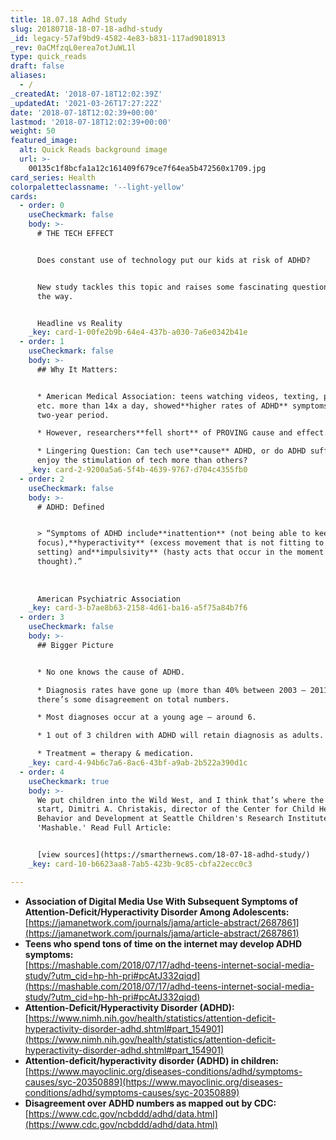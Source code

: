 ```yaml
---
title: 18.07.18 Adhd Study
slug: 20180718-18-07-18-adhd-study
_id: legacy-57af9bd9-4582-4e83-b831-117ad9018913
_rev: 0aCMfzqL0erea7otJuWL1l
type: quick_reads
draft: false
aliases:
  - /
_createdAt: '2018-07-18T12:02:39Z'
_updatedAt: '2021-03-26T17:27:22Z'
date: '2018-07-18T12:02:39+00:00'
lastmod: '2018-07-18T12:02:39+00:00'
weight: 50
featured_image:
  alt: Quick Reads background image
  url: >-
    00135c1f8bcfa1a12c161409f679ce7f64ea5b472560x1709.jpg
card_series: Health
colorpaletteclassname: '--light-yellow'
cards:
  - order: 0
    useCheckmark: false
    body: >-
      # THE TECH EFFECT


      Does constant use of technology put our kids at risk of ADHD?


      New study tackles this topic and raises some fascinating questions along
      the way.


      Headline vs Reality
    _key: card-1-00fe2b9b-64e4-437b-a030-7a6e0342b41e
  - order: 1
    useCheckmark: false
    body: >-
      ## Why It Matters:


      * American Medical Association: teens watching videos, texting, posting,
      etc. more than 14x a day, showed**higher rates of ADHD** symptoms over
      two-year period.

      * However, researchers**fell short** of PROVING cause and effect.

      * Lingering Question: Can tech use**cause** ADHD, or do ADHD sufferers
      enjoy the stimulation of tech more than others?
    _key: card-2-9200a5a6-5f4b-4639-9767-d704c4355fb0
  - order: 2
    useCheckmark: false
    body: >-
      # ADHD: Defined


      > “Symptoms of ADHD include**inattention** (not being able to keep
      focus),**hyperactivity** (excess movement that is not fitting to the
      setting) and**impulsivity** (hasty acts that occur in the moment without
      thought).”  
        
        
        
      American Psychiatric Association
    _key: card-3-b7ae8b63-2158-4d61-ba16-a5f75a84b7f6
  - order: 3
    useCheckmark: false
    body: >-
      ## Bigger Picture


      * No one knows the cause of ADHD.

      * Diagnosis rates have gone up (more than 40% between 2003 – 2011) though
      there’s some disagreement on total numbers.

      * Most diagnoses occur at a young age – around 6.

      * 1 out of 3 children with ADHD will retain diagnosis as adults.

      * Treatment = therapy & medication.
    _key: card-4-94b6c7a6-8ac6-43bf-a9ab-2b522a390d1c
  - order: 4
    useCheckmark: true
    body: >-
      We put children into the Wild West, and I think that’s where the problems
      start, Dimitri A. Christakis, director of the Center for Child Health,
      Behavior and Development at Seattle Children's Research Institute to
      'Mashable.' Read Full Article:


      [view sources](https://smarthernews.com/18-07-18-adhd-study/)
    _key: card-10-b6623aa8-7ab5-423b-9c85-cbfa22ecc0c3

---
```

* **Association of Digital Media Use With Subsequent Symptoms of Attention-Deficit/Hyperactivity Disorder Among Adolescents:**  
[https://jamanetwork.com/journals/jama/article-abstract/2687861](https://jamanetwork.com/journals/jama/article-abstract/2687861)
* **Teens who spend tons of time on the internet may develop ADHD symptoms:**  
[https://mashable.com/2018/07/17/adhd-teens-internet-social-media-study/?utm_cid=hp-hh-pri#pcAtJ332qiqd](https://mashable.com/2018/07/17/adhd-teens-internet-social-media-study/?utm_cid=hp-hh-pri#pcAtJ332qiqd)
* **Attention-Deficit/Hyperactivity Disorder (ADHD):**  
[https://www.nimh.nih.gov/health/statistics/attention-deficit-hyperactivity-disorder-adhd.shtml#part_154901](https://www.nimh.nih.gov/health/statistics/attention-deficit-hyperactivity-disorder-adhd.shtml#part_154901)
* **Attention-deficit/hyperactivity disorder (ADHD) in children:**  
[https://www.mayoclinic.org/diseases-conditions/adhd/symptoms-causes/syc-20350889](https://www.mayoclinic.org/diseases-conditions/adhd/symptoms-causes/syc-20350889)
* **Disagreement over ADHD numbers as mapped out by CDC:**  
[https://www.cdc.gov/ncbddd/adhd/data.html](https://www.cdc.gov/ncbddd/adhd/data.html)